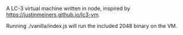 A LC-3 virtual machine written in node, inspired by https://justinmeiners.github.io/lc3-vm.

Running ./vanilla/index.js will run the included 2048 binary on the VM.
